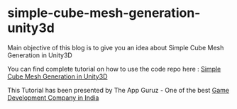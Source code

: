 # simple-cube-mesh-generation-unity3d

Main objective of this blog is to give you an idea about Simple Cube Mesh Generation in Unity3D

You can find complete tutorial on how to use the code repo here : [Simple Cube Mesh Generation in Unity3D](http://www.theappguruz.com/unity/simple-cube-mesh-generation-unity3d/)

This Tutorial has been presented by The App Guruz - One of the best [Game Development Company in India](http://www.theappguruz.com/game-development/)
